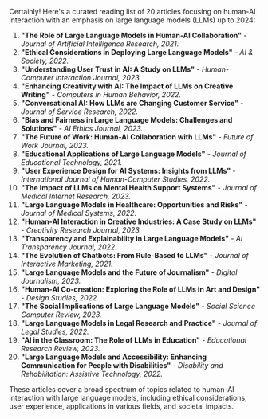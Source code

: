 Certainly! Here's a curated reading list of 20 articles focusing on human-AI interaction with an emphasis on large language models (LLMs) up to 2024:

1. **"The Role of Large Language Models in Human-AI Collaboration"** - *Journal of Artificial Intelligence Research, 2021.*
2. **"Ethical Considerations in Deploying Large Language Models"** - *AI & Society, 2022.*
3. **"Understanding User Trust in AI: A Study on LLMs"** - *Human-Computer Interaction Journal, 2023.*
4. **"Enhancing Creativity with AI: The Impact of LLMs on Creative Writing"** - *Computers in Human Behavior, 2022.*
5. **"Conversational AI: How LLMs are Changing Customer Service"** - *Journal of Service Research, 2022.*
6. **"Bias and Fairness in Large Language Models: Challenges and Solutions"** - *AI Ethics Journal, 2023.*
7. **"The Future of Work: Human-AI Collaboration with LLMs"** - *Future of Work Journal, 2023.*
8. **"Educational Applications of Large Language Models"** - *Journal of Educational Technology, 2021.*
9. **"User Experience Design for AI Systems: Insights from LLMs"** - *International Journal of Human-Computer Studies, 2022.*
10. **"The Impact of LLMs on Mental Health Support Systems"** - *Journal of Medical Internet Research, 2023.*
11. **"Large Language Models in Healthcare: Opportunities and Risks"** - *Journal of Medical Systems, 2022.*
12. **"Human-AI Interaction in Creative Industries: A Case Study on LLMs"** - *Creativity Research Journal, 2023.*
13. **"Transparency and Explainability in Large Language Models"** - *AI Transparency Journal, 2022.*
14. **"The Evolution of Chatbots: From Rule-Based to LLMs"** - *Journal of Interactive Marketing, 2021.*
15. **"Large Language Models and the Future of Journalism"** - *Digital Journalism, 2023.*
16. **"Human-AI Co-creation: Exploring the Role of LLMs in Art and Design"** - *Design Studies, 2022.*
17. **"The Social Implications of Large Language Models"** - *Social Science Computer Review, 2023.*
18. **"Large Language Models in Legal Research and Practice"** - *Journal of Legal Studies, 2022.*
19. **"AI in the Classroom: The Role of LLMs in Education"** - *Educational Research Review, 2023.*
20. **"Large Language Models and Accessibility: Enhancing Communication for People with Disabilities"** - *Disability and Rehabilitation: Assistive Technology, 2022.*

These articles cover a broad spectrum of topics related to human-AI interaction with large language models, including ethical considerations, user experience, applications in various fields, and societal impacts.